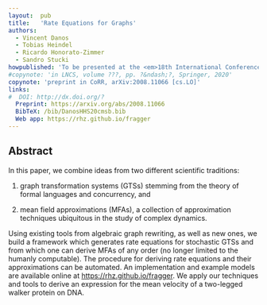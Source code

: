 ```yaml
---
layout:  pub
title:   'Rate Equations for Graphs'
authors:
  - Vincent Danos
  - Tobias Heindel
  - Ricardo Honorato-Zimmer
  - Sandro Stucki
howpublished: 'To be presented at the <em>18th International Conference on Computational Methods in Systems Biology</em> (CMSB 2020)'
#copynote: 'in LNCS, volume ???, pp. ?&ndash;?, Springer, 2020'
copynote: 'preprint in CoRR, arXiv:2008.11066 [cs.LO]'
links:
#  DOI: http://dx.doi.org/?
  Preprint: https://arxiv.org/abs/2008.11066
  BibTeX: /bib/DanosHHS20cmsb.bib
  Web app: https://rhz.github.io/fragger
---
```


## Abstract

In this paper, we combine ideas from two different scientific traditions:

1. graph transformation systems (GTSs) stemming from the theory of formal languages and concurrency, and

2. mean field approximations (MFAs), a collection of approximation techniques ubiquitous in the study of complex dynamics.

Using existing tools from algebraic graph rewriting, as well as new ones, we build a framework which generates rate equations for stochastic GTSs and from which one can derive MFAs of any order (no longer limited to the humanly computable).  The procedure for deriving rate equations and their approximations can be automated.  An implementation and example models are available online at <a href="https://rhz.github.io/fragger" target="_blank">https://rhz.github.io/fragger</a>.  We apply our techniques and tools to derive an expression for the mean velocity of a two-legged walker protein on DNA.

